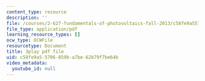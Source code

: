 ```yaml
---
content_type: resource
description: ''
file: /courses/2-627-fundamentals-of-photovoltaics-fall-2013/c58fe9a55706859ba7be62b79f7be64b_69H3kTwques.pdf
file_type: application/pdf
learning_resource_types: []
ocw_type: OCWFile
resourcetype: Document
title: 3play pdf file
uid: c58fe9a5-5706-859b-a7be-62b79f7be64b
video_metadata:
  youtube_id: null
---
```

